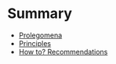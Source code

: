 # Summary

* [Prolegomena ](prolegomena.md)
* [Principles](principles.md)
* [How to? Recommendations](how-to-recommendations.md)



